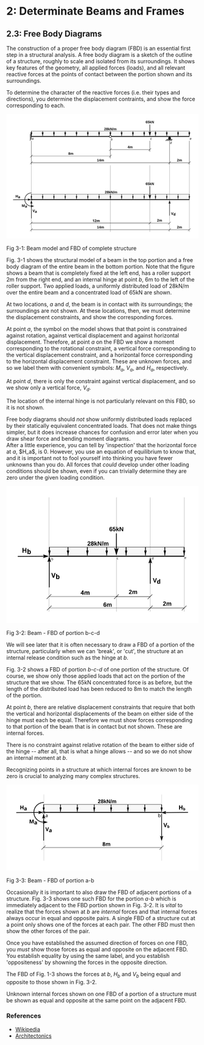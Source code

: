 # 2: Determinate Beams and Frames

## 2.3: Free Body Diagrams


The construction of a proper free body diagram (FBD) is an essential
first step in a structural analysis.  A free body diagram is a sketch
of the outline of a structure, roughly to scale and isolated from its
surroundings.  It shows key features of the geometry, all applied
forces (loads), and all relevant reactive forces at the points of
contact between the portion shown and its surroundings.

To determine the character of the reactive forces (i.e. their types
and directions), you determine the displacement contraints, and show
the force corresponding to each.

![Beam Model and FBD](../../images/sdbeams/fbd/drawing-1.svg)

   Fig 3-1: Beam model and FBD of complete structure

Fig. 3-1 shows the structural model of a beam in the top portion and a
free body diagram of the entire beam in the bottom portion.  Note that
the figure shows a beam that is completely fixed at the left end, has
a roller support 2m from the right end, and an internal hinge at point
_b_, 6m to the left of the roller support.  Two applied loads, a
uniformly distributed load of 28kN/m over the entire beam and a
concentrated load of 65kN are shown.

At two locations, _a_ and _d_, the beam is in contact with its
surroundings; the surroundings are not shown.  At these locations,
then, we must determine the displacement constraints, and show the
corresponding forces.

At point _a_, the symbol on the model shows that that point is
constrained against rotation, against vertical displacement and
against horizontal displacement.  Therefore, at point _a_ on the FBD
we show a moment corresponding to the rotational constraint, a
vertical force corresponding to the vertical displacement constraint,
and a horizontal force corresponding to the horizontal displacement
constraint.  These are unknown forces, and so we label them with
convenient symbols: $M_a$, $V_a$, and $H_a$,
respectively.

At point _d_, there is only the constraint against vertical
displacement, and so we show only a vertical force, $V_d$.

The location of the internal hinge is not particularly relevant on
this FBD, so it is not shown.

<div class="admonition important">
   Free body diagrams should <em>not</em> show uniformly distributed loads
   replaced by their statically equivalent concentrated loads.  That
   does not make things simpler, but it does increase chances for
   confusion and error later when you draw shear force and bending
   moment diagrams.
</div>

<div class="admonition important">
   After a little experience, you can tell by 'inspection' that the
   horizontal force at <em>a</em>, $H_a$, is 0.  However, you use an
   equation of equilibrium to know that, and it is important not to
   fool yourself into thinking you have fewer unknowns than you do.
   All forces that <em>could</em> develop under other loading conditions
   should be shown, even if you can trivially determine they are zero
   under the given loading condition.
</div>

![FBD of portion b-c-d](../../images/sdbeams/fbd/drawing-2.svg)

Fig 3-2: Beam - FBD of portion b-c-d

We will see later that it is often necessary to draw a FBD of a
portion of the structure, particularly when we can 'break', or 'cut',
the structure at an internal release condition such as the hinge at
_b_.

Fig. 3-2 shows a FBD of portion _b-c-d_ of one portion of the
structure.  Of course, we show only those applied loads that act on
the portion of the structure that we show.  The 65kN concentrated
force is as before, but the length of the distributed load has been
reduced to 8m to match the length of the portion.

At point _b_, there are relative displacement constraints that require
that both the vertical and horizontal displacements of the beam on
either side of the hinge must each be equal.  Therefore we must show
forces corresponding to that portion of the beam that is in contact
but not shown.  These are internal forces.

There is no constraint against relative rotation of the beam to either
side of the hinge -- after all, that is what a hinge allows -- and so
we do not show an internal moment at _b_.

<div class="admonition important">
  Recognizing points in a structure at which internal forces are known 
  to be zero is crucial to
  analyzing many complex structures.
</div>

![FBD of portion a-b](../../images/sdbeams/fbd/drawing-3.svg)

Fig 3-3: Beam - FBD of portion a-b

Occasionally it is important to also draw the FBD of adjacent portions
of a structure.  Fig. 3-3 shows one such FBD for the portion _a-b_
which is immediately adjacent to the FBD portion shown in Fig. 3-2.
It is _vital_ to realize that the forces shown at _b_ are _internal_
forces and that internal forces always occur in equal and opposite
pairs.  A single FBD of a structure cut at a point only shows one of
the forces at each pair.  The other FBD must then show the other forces
of the pair.

Once you have established the assumed direction of forces on one FBD,
you _must_ show those forces as equal and opposite on the adjacent
FBD.  You establish equality by using the same label, and you
establish 'oppositeness' by showning the forces in the opposite
direction.

The FBD of Fig. 1-3 shows the forces at _b_, $H_b$ and $V_b$ being
equal and opposite to those shown in Fig. 3-2.

<div class="admonition important">
   Unknown internal forces shown on one FBD of a portion of a
   structure must be shown as equal and opposite at the same point on
   the adjacent FBD.
</div>

### References

* [Wikipedia](http://en.wikipedia.org/wiki/Free_body_diagram)
* [Architectonics](http://web.mit.edu/4.441/1_lectures/1_lecture14/1_lecture14.html)
